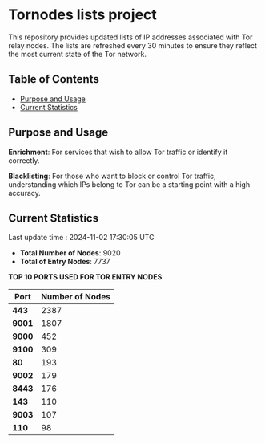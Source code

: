 # Tornodes lists project

This repository provides updated lists of IP addresses associated with Tor relay nodes. The lists are refreshed every 30 minutes to ensure they reflect the most current state of the Tor network.

## Table of Contents

- [Purpose and Usage](#purpose-and-usage)
- [Current Statistics](#current-statistics)


## Purpose and Usage

**Enrichment**: For services that wish to allow Tor traffic or identify it correctly.

**Blacklisting**: For those who want to block or control Tor traffic, understanding which IPs belong to Tor can be a starting point with a high accuracy.

## Current Statistics

Last update time : 2024-11-02 17:30:05 UTC

- **Total Number of Nodes**: 9020
- **Total of Entry Nodes**: 7737

**TOP 10 PORTS USED FOR TOR ENTRY NODES**

| **Port** | **Number of Nodes** |
|------|-----------------|
| **443**   | 2387  |
| **9001**   | 1807  |
| **9000**   | 452  |
| **9100**   | 309  |
| **80**   | 193  |
| **9002**   | 179  |
| **8443**   | 176  |
| **143**   | 110  |
| **9003**   | 107  |
| **110**   | 98  |

